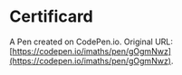 # Certificard

A Pen created on CodePen.io. Original URL: [https://codepen.io/imaths/pen/gOgmNwz](https://codepen.io/imaths/pen/gOgmNwz).


